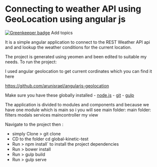 # Connecting to weather API using GeoLocation using angular js

[![Greenkeeper badge](https://badges.greenkeeper.io/heshamelmasry77/Connecting-to-weather-API-using-GeoLocation-using-angular-js.svg)](https://greenkeeper.io/)
Add topics

It is a simple angular application to connect to the REST Weather API api and and lookup the weather conditions
for the current location.

The project is generated using yeomen and been edited to suitable my needs. 
To run the project:

I used angular geolocation to get current cordinates  which you can find it here

https://github.com/arunisrael/angularjs-geolocation

Make sure you have these globally installed
	- [node.js](http://nodejs.org/)
	- [git](http://git-scm.com/)
 	- [gulp](http://gulpjs.com/)

The application is divided to modules and components
and because we have one module which is main so i you will see main folder:
main folder:
filters
modals
services
maincontroller
my view

Navigate to the project then : 
* simply Clone > git clone
* CD to the folder cd global-kinetic-test
* Run > npm install` to install the project dependencies
* Run > bower install
* Run > gulp build 
* Run > gulp serve 

